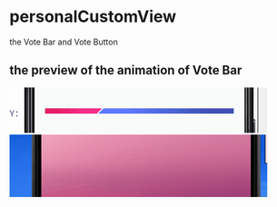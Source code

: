 # personalCustomView
the Vote Bar and Vote Button
## the preview of the animation of Vote Bar
![the preview of vote bar](/DoubleMoveBar.gif)
![the preview of vote Widget](/VoteWidget.gif)


